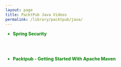 ```yaml
---
layout: page
title: PacktPub Java Videos
permalink: /library/packtpub/java/
---
```



<ul>
	<li style="color:green"><strong>Spring Security</strong></li>
</ul>


<br/><br/>

<ul>
	<li style="color:green"><strong>Packtpub - Getting Started With Apache Maven</strong></li>
</ul>


